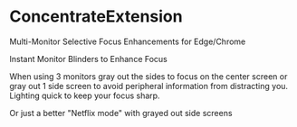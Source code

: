 # ConcentrateExtension

Multi-Monitor Selective Focus Enhancements for Edge/Chrome

Instant Monitor Blinders to Enhance Focus
 
When using 3 monitors gray out the sides to focus on the center screen 
or gray out 1 side screen to avoid peripheral information from distracting you. Lighting quick to keep your focus sharp.

Or just a better "Netflix mode" with grayed out side screens
